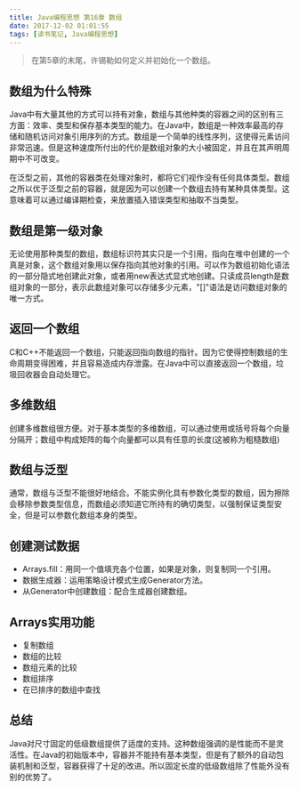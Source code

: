 ```yaml
---
title: Java编程思想 第16章 数组
date: 2017-12-02 01:01:55
tags: [读书笔记, Java编程思想]
---
```

> 在第5章的末尾，许锡勒如何定义并初始化一个数组。
<!--more-->
## 数组为什么特殊

Java中有大量其他的方式可以持有对象，数组与其他种类的容器之间的区别有三方面：效率、类型和保存基本类型的能力。在Java中，数组是一种效率最高的存储和随机访问对象引用序列的方式。数组是一个简单的线性序列，这使得元素访问非常迅速。但是这种速度所付出的代价是数组对象的大小被固定，并且在其声明周期中不可改变。

在泛型之前，其他的容器类在处理对象时，都将它们视作没有任何具体类型。数组之所以优于泛型之前的容器，就是因为可以创建一个数组去持有某种具体类型。这意味着可以通过编译期检查，来放置插入错误类型和抽取不当类型。

## 数组是第一级对象

无论使用那种类型的数组，数组标识符其实只是一个引用，指向在堆中创建的一个真是对象，这个数组对象用以保存指向其他对象的引用。可以作为数组初始化语法的一部分隐式地创建此对象，或者用new表达式显式地创建。只读成员length是数组对象的一部分，表示此数组对象可以存储多少元素，"[]"语法是访问数组对象的唯一方式。

## 返回一个数组

C和C++不能返回一个数组，只能返回指向数组的指针。因为它使得控制数组的生命周期变得困难，并且容易造成内存泄露。在Java中可以直接返回一个数组，垃圾回收器会自动处理它。

## 多维数组

创建多维数组很方便。对于基本类型的多维数组，可以通过使用或括号将每个向量分隔开；数组中构成矩阵的每个向量都可以具有任意的长度(这被称为粗糙数组)

## 数组与泛型

通常，数组与泛型不能很好地结合。不能实例化具有参数化类型的数组，因为擦除会移除参数类型信息，而数组必须知道它所持有的确切类型，以强制保证类型安全，但是可以参数化数组本身的类型。

## 创建测试数据

- Arrays.fill：用同一个值填充各个位置，如果是对象，则复制同一个引用。
- 数据生成器：运用策略设计模式生成Generator方法。
- 从Generator中创建数组：配合生成器创建数组。

## Arrays实用功能

- 复制数组
- 数组的比较
- 数组元素的比较
- 数组排序
- 在已排序的数组中查找


## 总结

Java对尺寸固定的低级数组提供了适度的支持。这种数组强调的是性能而不是灵活性。在Java的初始版本中，容器并不能持有基本类型，但是有了额外的自动包装机制和泛型，容器获得了十足的改进。所以固定长度的低级数组除了性能外没有别的优势了。